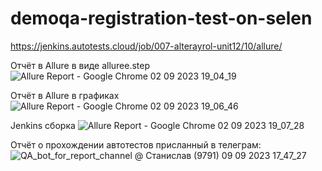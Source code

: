 # demoqa-registration-test-on-selen

https://jenkins.autotests.cloud/job/007-alterayrol-unit12/10/allure/

Отчёт в Allure в виде alluree.step
![Allure Report - Google Chrome 02 09 2023 19_04_19](https://github.com/AlterAyrol/demoqa-registration-test-on-selen/assets/110398007/b27b40be-3281-42c0-9edb-80fc58ab6aed)

Отчёт в Allure в графиках
![Allure Report - Google Chrome 02 09 2023 19_06_46](https://github.com/AlterAyrol/demoqa-registration-test-on-selen/assets/110398007/fd4b0307-481c-46ec-b4af-46851124875a)

Jenkins сборка
![Allure Report - Google Chrome 02 09 2023 19_07_28](https://github.com/AlterAyrol/demoqa-registration-test-on-selen/assets/110398007/9d5e71a9-d4ed-4d49-9b1d-5b3b1698ac6f)

Отчёт о прохождении автотестов присланный в телеграм:
![QA_bot_for_report_channel @ Станислав (9791) 09 09 2023 17_47_27](https://github.com/AlterAyrol/demoqa-registration-test-on-selene/assets/110398007/4985545f-bbf2-4914-bd7c-ed6ddd060882)



